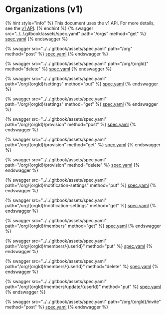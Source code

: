 # Organizations (v1)

{% hint style="info" %}
This document uses the v1 API. For more details, see the [v1 API](../v1-api).
{% endhint %}
{% swagger src="../../.gitbook/assets/spec.yaml" path="/orgs" method="get" %}
[spec.yaml](../../.gitbook/assets/spec.yaml)
{% endswagger %}

{% swagger src="../../.gitbook/assets/spec.yaml" path="/org" method="post" %}
[spec.yaml](../../.gitbook/assets/spec.yaml)
{% endswagger %}

{% swagger src="../../.gitbook/assets/spec.yaml" path="/org/{orgId}" method="delete" %}
[spec.yaml](../../.gitbook/assets/spec.yaml)
{% endswagger %}

{% swagger src="../../.gitbook/assets/spec.yaml" path="/org/{orgId}/settings" method="put" %}
[spec.yaml](../../.gitbook/assets/spec.yaml)
{% endswagger %}

{% swagger src="../../.gitbook/assets/spec.yaml" path="/org/{orgId}/settings" method="get" %}
[spec.yaml](../../.gitbook/assets/spec.yaml)
{% endswagger %}

{% swagger src="../../.gitbook/assets/spec.yaml" path="/org/{orgId}/provision" method="post" %}
[spec.yaml](../../.gitbook/assets/spec.yaml)
{% endswagger %}

{% swagger src="../../.gitbook/assets/spec.yaml" path="/org/{orgId}/provision" method="get" %}
[spec.yaml](../../.gitbook/assets/spec.yaml)
{% endswagger %}

{% swagger src="../../.gitbook/assets/spec.yaml" path="/org/{orgId}/provision" method="delete" %}
[spec.yaml](../../.gitbook/assets/spec.yaml)
{% endswagger %}

{% swagger src="../../.gitbook/assets/spec.yaml" path="/org/{orgId}/notification-settings" method="put" %}
[spec.yaml](../../.gitbook/assets/spec.yaml)
{% endswagger %}

{% swagger src="../../.gitbook/assets/spec.yaml" path="/org/{orgId}/notification-settings" method="get" %}
[spec.yaml](../../.gitbook/assets/spec.yaml)
{% endswagger %}

{% swagger src="../../.gitbook/assets/spec.yaml" path="/org/{orgId}/members" method="get" %}
[spec.yaml](../../.gitbook/assets/spec.yaml)
{% endswagger %}

{% swagger src="../../.gitbook/assets/spec.yaml" path="/org/{orgId}/members/{userId}" method="put" %}
[spec.yaml](../../.gitbook/assets/spec.yaml)
{% endswagger %}

{% swagger src="../../.gitbook/assets/spec.yaml" path="/org/{orgId}/members/{userId}" method="delete" %}
[spec.yaml](../../.gitbook/assets/spec.yaml)
{% endswagger %}

{% swagger src="../../.gitbook/assets/spec.yaml" path="/org/{orgId}/members/update/{userId}" method="put" %}
[spec.yaml](../../.gitbook/assets/spec.yaml)
{% endswagger %}

{% swagger src="../../.gitbook/assets/spec.yaml" path="/org/{orgId}/invite" method="post" %}
[spec.yaml](../../.gitbook/assets/spec.yaml)
{% endswagger %}
